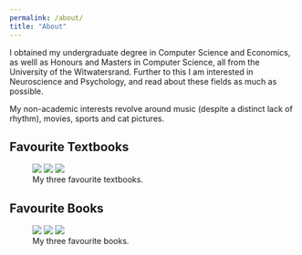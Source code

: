 ```yaml
---
permalink: /about/
title: "About"
---
```


I obtained my undergraduate degree in Computer Science and Economics, as welll as Honours and Masters in Computer Science, all from the University of the Witwatersrand. Further to this I am interested in Neuroscience and Psychology, and read about these fields as much as possible.

My non-academic interests revolve around music (despite a distinct lack of rhythm), movies, sports and cat pictures.

## Favourite Textbooks
<figure class="third">
  <a href="{{ site.baseurl }}/assets/images/jaynes.jpeg"><img src="{{ site.baseurl }}/assets/images/jaynes.jpeg"></a>
  <a href="{{ site.baseurl }}/assets/images/murphy.jpg"><img src="{{ site.baseurl }}/assets/images/murphy.jpg"></a>
  <a href="{{ site.baseurl }}/assets/images/deisenroth.jpeg"><img src="{{ site.baseurl }}/assets/images/deisenroth.jpeg"></a>
  <figcaption>My three favourite textbooks.</figcaption>
</figure>

## Favourite Books
<figure class="third">
  <a href="{{ site.baseurl }}/assets/images/aurelius.jpeg"><img src="{{ site.baseurl }}/assets/images/aurelius.jpeg"></a>
  <a href="{{ site.baseurl }}/assets/images/crocker.jpeg"><img src="{{ site.baseurl }}/assets/images/crocker.jpeg"></a>
  <a href="{{ site.baseurl }}/assets/images/kahneman.jpeg"><img src="{{ site.baseurl }}/assets/images/kahneman.jpeg"></a>
  <figcaption>My three favourite books.</figcaption>
</figure>
